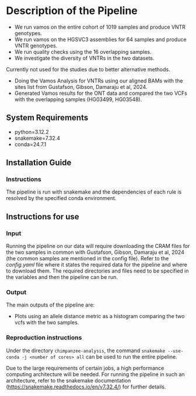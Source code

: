 # Description of the Pipeline

- We run vamos on the entire cohort of 1019 samples and produce VNTR genotypes.
- We run vamos on the HGSVC3 assemblies for 64 samples and produce VNTR genotypes.
- We run quality checks using the 16 overlapping samples.
- We investigate the diversity of VNTRs in the two datasets.

Currently not used for the studies due to better alternative methods.
- Doing the Vamos Analysis for VNTRs using our aligned BAMs with the sites list from Gustafson, Gibson, Damaraju et al, 2024.
- Generated Vamos results for the ONT data and compared the two VCFs with the overlapping samples (HG03499, HG03548).

## System Requirements

- python=3.12.2
- snakemake=7.32.4
- conda=24.7.1

## Installation Guide

### Instructions

The pipeline is run with snakemake and the dependencies of each rule is resolved by the specified conda environment.

## Instructions for use

### Input

Running the pipeline on our data will require downloading the CRAM files for the two samples in common with Gustafson, Gibson, Damaraju et al, 2024 (the common samples are mentioned in the config file). Refer to the *config.yaml* file where it states the required data for the pipeline and where to download them. The required directories and files need to be specified in the variables and then the pipeline can be run.

### Output

The main outputs of the pipeline are:

- Plots using an allele distance metric as a histogram comparing the two vcfs with the two samples.

### Reproduction instructions

Under the directory `chimpanzee-analysis`, the command `snakemake --use-conda -j <number of cores> all` can be used to run the entire pipeline.

Due to the large requirements of certain jobs, a high performance computing architecture will be needed. For running the pipeline in such an architecture, refer to the snakemake documentation (https://snakemake.readthedocs.io/en/v7.32.4/) for further details.
